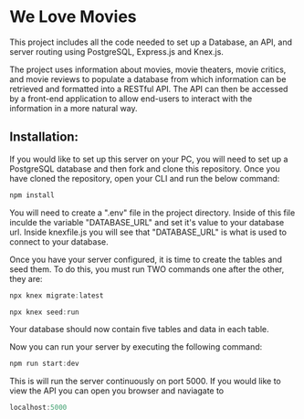 <h1>We Love Movies</h1>
<p>This project includes all the code needed to set up a Database, an API, and server routing using PostgreSQL, Express.js and Knex.js.</p>

<p>The project uses information about movies, movie theaters, movie critics, and movie reviews to populate a database from which information can be retrieved and formatted into a RESTful API. The API can then be accessed by a front-end application to allow end-users to interact with the information in a more natural way.</p>

<h2>Installation:</h2>
<p>If you would like to set up this server on your PC, you will need to set up a PostgreSQL database and then fork and clone this repository. Once you have cloned the repository, open your CLI and run the below command:</p>

```javascript
npm install
```

<p>You will need to create a ".env" file in the project directory. Inside of this file inculde the variable "DATABASE_URL" and set it's value to your database url. Inside knexfile.js you will see that "DATABASE_URL" is what is used to connect to your database.</p>

<p>Once you have your server configured, it is time to create the tables and seed them. To do this, you must run TWO commands one after the other, they are:</p>

```javascript
npx knex migrate:latest
```

```javascript
npx knex seed:run
```

<p>Your database should now contain five tables and data in each table.</p>

<p>Now you can run your server by executing the following command:</p>

```javascript
npm run start:dev
```

<p>This is will run the server continuously on port 5000. If you would like to view the API you can open you browser and naviagate to</p>

```javascript
localhost:5000
```
